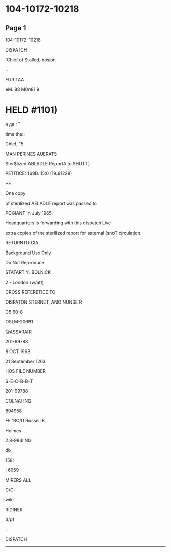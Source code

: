 # 104-10172-10218

## Page 1

104-10172-10218

DISPATCH

'Chief of Stallod, bosion

..

FUR TAA

eM. 88 M0л81 9

# HELD #1101)

а да : "

time the::

Chlef, "5

MAN PERINES AUERATS

Ster$lized ABLADLE ReportA to SHUTT)

PETITICE: 169D. 15:0 (19.91228)

÷E.

One copy

of sterilized AELADLE report was passed to

POGIANT In July 1965.

Headquarters Is forwarding with this dispatch Live

extra copies of the sterilized report for saternal (snoT circulation.

RETURNTO CIA

Background Use Only

Do Not Reproduce

STATART Y. BOLNICK

2 - London (w/att)

CROSS REFERETICE TO

OISPATON STERNET, ANO NUNSE R

C5 60-8

OSLM-20691

@ASSARAIR

201-99788

8 OCT 1963

21 September 1263

HOS FILE NUMBER

S-E-C-B-B-T

201-99788

COLNATING

894958

FE 'BC/U Russell B.

Holmes

2.8-984lING

db

158:

: 6959

MIRERS ALL

C/CI

wiki

RIDINER

3/p1

i.

DISPATCH

---

